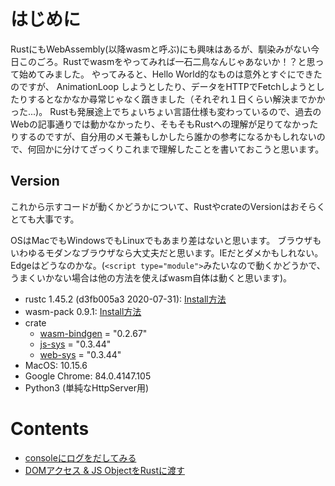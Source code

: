 はじめに
========
RustにもWebAssembly(以降wasmと呼ぶ)にも興味はあるが、馴染みがない今日このごろ。Rustでwasmをやってみれば一石二鳥なんじゃあないか！？と思って始めてみました。
やってみると、Hello World的なものは意外とすぐにできたのですが、 AnimationLoop しようとしたり、データをHTTPでFetchしようとしたりするとなかなか尋常じゃなく躓きました（それぞれ１日くらい解決までかかった...)。
Rustも発展途上でちょいちょい言語仕様も変わっているので、過去のWebの記事通りでは動かなかったり、そもそもRustへの理解が足りてなかったりするのですが、自分用のメモ兼もしかしたら誰かの参考になるかもしれないので、何回かに分けてざっくりこれまで理解したことを書いておこうと思います。

## Version
これから示すコードが動くかどうかについて、RustやcrateのVersionはおそらくとても大事です。

OSはMacでもWindowsでもLinuxでもあまり差はないと思います。
ブラウザもいわゆるモダンなブラウザなら大丈夫だと思います。IEだとダメかもしれない。Edgeはどうなのかな。(`<script type="module">`みたいなので動くかどうかで、うまくいかない場合は他の方法を使えばwasm自体は動くと思います)。

- rustc 1.45.2 (d3fb005a3 2020-07-31): [Install方法](https://www.rust-lang.org/tools/install)
- wasm-pack 0.9.1: [Install方法](https://rustwasm.github.io/wasm-pack/installer/)
- crate
    - [wasm-bindgen](https://github.com/rustwasm/wasm-bindgen) = "0.2.67"
    - [js-sys](https://rustwasm.github.io/wasm-bindgen/api/js_sys/) = "0.3.44"
    - [web-sys](https://rustwasm.github.io/wasm-bindgen/api/web_sys/) = "0.3.44"
- MacOS: 10.15.6
- Google Chrome: 84.0.4147.105
- Python3 (単純なHttpServer用)

Contents
=========

- [consoleにログをだしてみる](example1/)
- [DOMアクセス & JS ObjectをRustに渡す](example2/)
